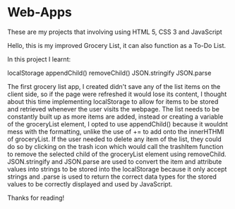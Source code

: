 # Web-Apps
These are my projects that involving using HTML 5, CSS 3 and JavaScript

Hello, this is my improved Grocery List, it can also function as a To-Do List.

In this project I learnt:

localStorage
appendChild()
removeChild()
JSON.stringify
JSON.parse

The first grocery list app, I created didn't save any of the list items on the client side, so if the page were refreshed it would lose its content, I thought about this time implementing localStorage to allow for items to be stored and retrieved whenever the user visits the webpage.
The list needs to be constantly built up as more items are added, instead or creating a variable of the groceryList element, I opted to use appendChild() because it wouldnt mess with the formatting, unlike the use of += to add onto the innerHTHMl of groceryList. If the user needed to delete any item of the list, they could do so by clicking on the trash icon which would call the trashItem function to remove the selected child of the groceryList element using removeChild.
JSON.stringify and JSON.parse are used to convert the item and attribute values into strings to be stored into the localStorage because it only accept strings and .parse is used to return the correct data types for the stored values to be correctly displayed and used by JavaScript.

Thanks for reading!

